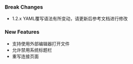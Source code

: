 ### Break Changes

- 1.2.x YAML覆写语法有所变动，请更新后参考文档进行修改

### New Features

- 支持使用外部编辑器打开文件
- 允许禁用系统标题栏
- 重写连接页面
